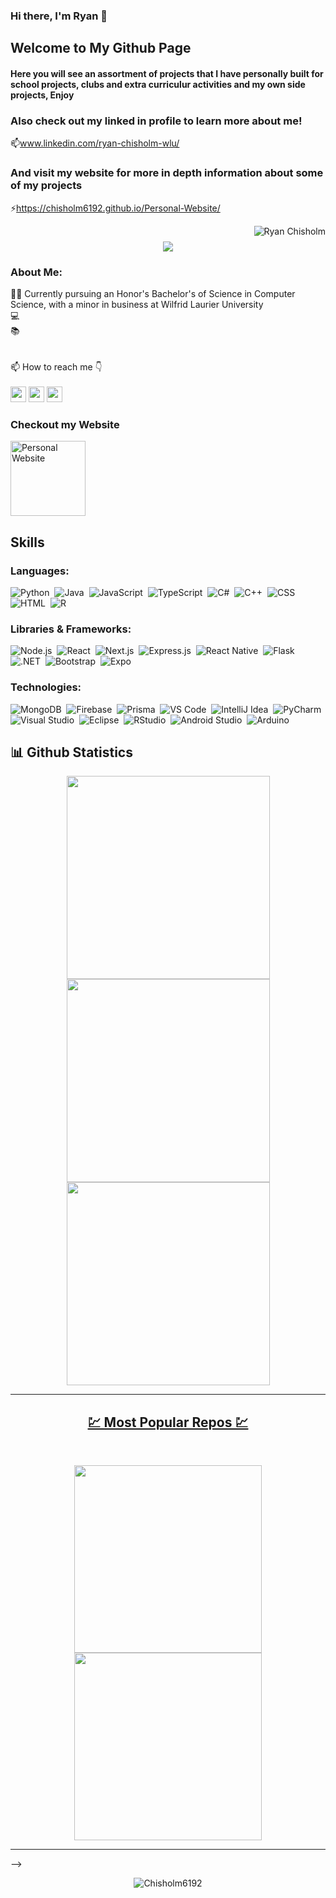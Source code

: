 ### Hi there, I'm Ryan 👋
## Welcome to My Github Page
#### Here you will see an assortment of projects that I have personally built for school projects, clubs and extra curriculur activities and my own side projects, Enjoy


### Also check out my linked in profile to learn more about me!
📫www.linkedin.com/ryan-chisholm-wlu/

### And visit my website for more in depth information about some of my projects ###
⚡https://chisholm6192.github.io/Personal-Website/




<!--
**Chisholm6192/Chisholm6192** is a ✨ _special_ ✨ repository because its `README.md` (this file) appears on your GitHub profile.

Here are some ideas to get you started:

- 🔭 I’m currently working on ...
- 🌱 I’m currently learning ...
- 👯 I’m looking to collaborate on ...
- 🤔 I’m looking for help with ...
- 💬 Ask me about ...
- 📫 How to reach me: ...
- 😄 Pronouns: ...
- ⚡ Fun fact: ...
-->


<img align="right" src="https://visitor-badge.laobi.icu/badge?page_id=Chisholm6192/Chisholm6192" alt="Ryan Chisholm">    

<h1 align="center">
  <a href="https://git.io/typing-svg">
    <img src="https://readme-typing-svg.herokuapp.com/?lines=I'm+Ryan;Thank+you+for+visiting%F0%9F%91%8B&center=true&size=30">
  </a>
</h1>

### About Me: ###
  👨‍🎓 Currently pursuing an Honor's Bachelor's of Science in Computer Science, with a minor in business at Wilfrid Laurier University
  <br>
  💻 
  <br>
  📚 
  <br><br><br>
  📫 How to reach me 👇
  <br><br>
<a href="https://www.linkedin.com/in/ryan-chisholm-8639b3239/"><img src="https://img.shields.io/badge/linkedin-%230077B5.svg?&style=for-the-badge&logo=linkedin&logoColor=white" height=25></a> 
<a href="mailto:RyanChisholmMW@gmail.com"><img src="https://img.shields.io/badge/Gmail-D14836?style=for-the-badge&logo=gmail&logoColor=white" height=25></a>
<a href="https://www.instagram.com/04ryanchisholm/"><img src="https://img.shields.io/badge/Instagram-E4405F?style=for-the-badge&logo=instagram&logoColor=white" height="25"></a>

### Checkout my Website ###
<a href="https://Chisholm6192.github.io/Personal-Website/" target="_blank" ><img src="https://github.com/Chisholm6192/Personal-Website/blob/main/img/Content/Logo.png" alt="Personal Website" width="120"></a>

## Skills ##

### Languages: ###

![Python](https://img.shields.io/badge/Python-3776AB?style=for-the-badge&logo=python&logoColor=white)&nbsp;
![Java](https://img.shields.io/badge/Java-ED8B00?style=for-the-badge&logo=java&logoColor=white)&nbsp;
![JavaScript](https://img.shields.io/badge/JavaScript-323330?style=for-the-badge&logo=javascript&logoColor=F7DF1E)&nbsp;
![TypeScript](https://img.shields.io/badge/TypeScript-007ACC?style=for-the-badge&logo=typescript&logoColor=white)&nbsp;
![C#](https://img.shields.io/badge/C%23-239120?style=for-the-badge&logo=c-sharp&logoColor=white)&nbsp;
![C++](https://img.shields.io/badge/C%2B%2B-00599C?style=for-the-badge&logo=c%2B%2B&logoColor=white)&nbsp;
![CSS](https://img.shields.io/badge/CSS3-1572B6?style=for-the-badge&logo=css3&logoColor=white)&nbsp;
![HTML](https://img.shields.io/badge/HTML5-E34F26?style=for-the-badge&logo=html5&logoColor=white)&nbsp;
![R](https://img.shields.io/badge/R-276DC3?style=for-the-badge&logo=r&logoColor=white)&nbsp;

### Libraries & Frameworks: ###
![Node.js](https://img.shields.io/badge/Node.js-339933?style=for-the-badge&logo=nodedotjs&logoColor=white)&nbsp;
![React](https://img.shields.io/badge/React-20232A?style=for-the-badge&logo=react&logoColor=61DAFB)&nbsp;
![Next.js](https://img.shields.io/badge/next.js-000000?style=for-the-badge&logo=nextdotjs&logoColor=white)&nbsp;
![Express.js](https://img.shields.io/badge/Express.js-000000?style=for-the-badge&logo=express&logoColor=white)&nbsp;
![React Native](https://img.shields.io/badge/React_Native-20232A?style=for-the-badge&logo=react&logoColor=61DAFB)&nbsp;
![Flask](https://img.shields.io/badge/Flask-000000?style=for-the-badge&logo=flask&logoColor=white)&nbsp;
![.NET](https://img.shields.io/badge/.NET-512BD4?style=for-the-badge&logo=dotnet&logoColor=white)&nbsp;
![Bootstrap](https://img.shields.io/badge/Bootstrap-563D7C?style=for-the-badge&logo=bootstrap&logoColor=white)&nbsp;
![Expo](https://img.shields.io/badge/Expo-1B1F23?style=for-the-badge&logo=expo&logoColor=white)&nbsp;

### Technologies: ###
![MongoDB](https://img.shields.io/badge/MongoDB-4EA94B?style=for-the-badge&logo=mongodb&logoColor=white)&nbsp;
![Firebase](https://img.shields.io/badge/firebase-ffca28?style=for-the-badge&logo=firebase&logoColor=black)&nbsp;
![Prisma](https://img.shields.io/badge/Prisma-3982CE?style=for-the-badge&logo=Prisma&logoColor=white)&nbsp;
![VS Code](https://img.shields.io/badge/VSCode-0078D4?style=for-the-badge&logo=visual%20studio%20code&logoColor=white)&nbsp;
![IntelliJ Idea](https://img.shields.io/badge/IntelliJ_IDEA-000000.svg?style=for-the-badge&logo=intellij-idea&logoColor=white)&nbsp;
![PyCharm](https://img.shields.io/badge/PyCharm-000000.svg?&style=for-the-badge&logo=PyCharm&logoColor=white)&nbsp;
![Visual Studio](https://img.shields.io/badge/Visual_Studio-5C2D91?style=for-the-badge&logo=visual%20studio&logoColor=white)&nbsp;
![Eclipse](https://img.shields.io/badge/Eclipse-2C2255?style=for-the-badge&logo=eclipse&logoColor=white)&nbsp;
![RStudio](https://img.shields.io/badge/RStudio-75AADB?style=for-the-badge&logo=RStudio&logoColor=white)&nbsp;
![Android Studio](https://img.shields.io/badge/Android_Studio-3DDC84?style=for-the-badge&logo=android-studio&logoColor=white)&nbsp;
![Arduino](https://img.shields.io/badge/Arduino_IDE-00979D?style=for-the-badge&logo=arduino&logoColor=white)&nbsp;

## 📊 Github Statistics ##
<p align="center">
  <a href="https://github.com/Chisholm6192/">
    <img width="325" src="https://github-readme-stats.vercel.app/api?username=Chisholm6192&hide=c%23,Cuda&title_color=61dafb&text_color=ffffff&icon_color=61dafb&bg_color=20232a&langs_count=8&layout=compact&border_color=61dafb&hide_border=true"/> <br/>
    <img width="325" src="https://github-readme-streak-stats.herokuapp.com/?username=Chisholm6192&hide=c%23,Cuda&title_color=61dafb&text_color=ffffff&icon_color=61dafb&bg_color=20232a&langs_count=8&layout=compact&border_color=61dafb&hide_border=true"/> <br/>
    <img width="325" src="https://github-readme-stats.vercel.app/api/top-langs/?username=Chisholm6192&hide=c%23,Cuda&title_color=61dafb&text_color=ffffff&icon_color=61dafb&bg_color=20232a&langs_count=8&layout=compact&border_color=61dafb&hide_border=true"/>
 </p>

<hr>
<h2 align="center">💹 Most Popular Repos 💹</h2>
<br>
<p align="center">
<a href="https://github.com/Chisholm6192/LCS App/">
  <img width=300 align="center" src="https://github-readme-stats.vercel.app/api/pin/?username=Chisholm6192&repo=LCS_App&title_color=ffffff&text_color=c9cacc&icon_color=2bbc8a&bg_color=1d1f21" />
</a>   
  
<a href="https://github.com/Chisholm6192/2048-Game/">
  <img width=300 align="center" src="https://github-readme-stats.vercel.app/api/pin/?username=Chisholm6192&repo=2048-Game&title_color=ffffff&text_color=c9cacc&icon_color=2bbc8a&bg_color=1d1f21" />
</a>    

</p>

<hr>-->

<p  align="center">
<img src="https://visitor-badge.laobi.icu/badge?page_id=Chisholm6192/Chisholm6192" alt="Chisholm6192"/>       
</p>

<!---
HalemoGPA/HalemoGPA is a ✨ special ✨ repository because its `README.md` (this file) appears on your GitHub profile.
You can click the Preview link to take a look at your changes.
--->
